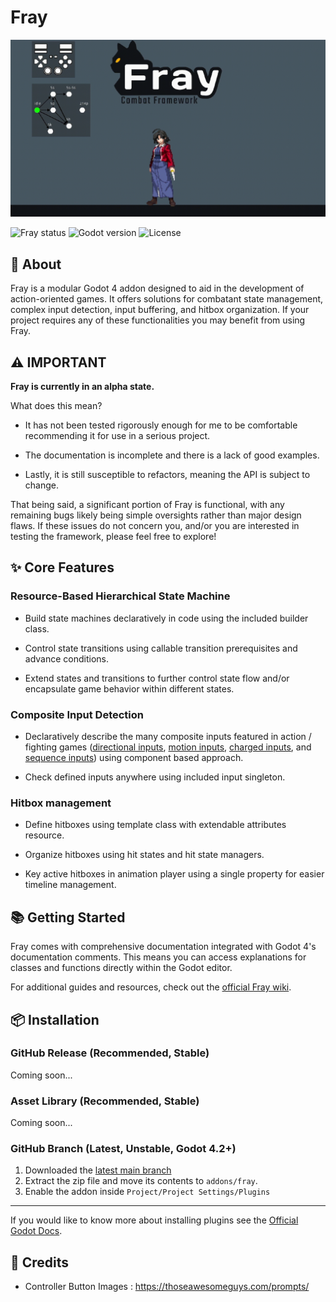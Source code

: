 # Fray

<p align="center">
	<img src="assets/images/fray_banner.gif" alt="Fray Logo">
</p>

![Fray status](https://img.shields.io/badge/status-alpha-red) ![Godot version](https://img.shields.io/badge/godot-v4.2+-blue) ![License](https://img.shields.io/badge/license-MIT-informational)

## 📖 About

Fray is a modular Godot 4 addon designed to aid in the development of action-oriented games. It offers solutions for combatant state management, complex input detection, input buffering, and hitbox organization. If your project requires any of these functionalities you may benefit from using Fray.

## ⚠️ IMPORTANT

**Fray is currently in an alpha state.**

What does this mean?

- It has not been tested rigorously enough for me to be comfortable recommending it for use in a serious project.

- The documentation is incomplete and there is a lack of good examples.

- Lastly, it is still susceptible to refactors, meaning the API is subject to change.

That being said, a significant portion of Fray is functional, with any remaining bugs likely being simple oversights rather than major design flaws. If these issues do not concern you, and/or you are interested in testing the framework, please feel free to explore!



## ✨ Core Features

### Resource-Based Hierarchical State Machine

- Build state machines declaratively in code using the included builder class.

- Control state transitions using callable transition prerequisites and advance conditions.

- Extend states and transitions to further control state flow and/or encapsulate game behavior within different states.


[comment]: <Make a new animation which show cases a more fighting-game relevant animation AND sub states. Maybe on ground and in air>

### Composite Input Detection 

- Declaratively describe the many composite inputs featured in action / fighting games ([directional inputs](https://mugen.fandom.com/wiki/Command_input#Directional_inputs), [motion inputs](https://mugen.fandom.com/wiki/Command_input#Motion_input), [charged inputs](https://clips.twitch.tv/FuriousObservantOrcaGrammarKing-c1wo4zhroMVZ9I7y), and [sequence inputs](https://mugen.fandom.com/wiki/Command_input#Sequence_inputs)) using component based approach.

- Check defined inputs anywhere using included input singleton.

[comment]: <Make animation which shows code on left, controller on the bottom highlighting the combined inputs, and example of executing input in game on right.>


### Hitbox management

- Define hitboxes using template class with extendable attributes resource.

- Organize hitboxes using hit states and hit state managers. 

- Key active hitboxes in animation player using a single property for easier timeline management.

[comment]: <Show gif of hitbox organization>

## 📚 Getting Started

Fray comes with comprehensive documentation integrated with Godot 4's documentation comments. This means you can access explanations for classes and functions directly within the Godot editor.

For additional guides and resources, check out the [official Fray wiki](https://fray.pyxus.dev).

## 📦 Installation

### GitHub Release (Recommended, Stable)

Coming soon...

### Asset Library (Recommended, Stable)

Coming soon...

### GitHub Branch (Latest, Unstable, Godot 4.2+)

1. Downloaded the [latest main branch](https://github.com/Pyxus/fray/archive/refs/heads/main.zip)
2. Extract the zip file and move its contents to `addons/fray`.
3. Enable the addon inside `Project/Project Settings/Plugins`

---

If you would like to know more about installing plugins see the [Official Godot Docs](https://docs.godotengine.org/en/stable/tutorials/plugins/editor/installing_plugins.html).

## 📃 Credits

- Controller Button Images : <https://thoseawesomeguys.com/prompts/>

